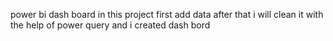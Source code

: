 power bi dash board 
in this project first add data after that i will clean it with the help of power query 
and i created dash bord 
